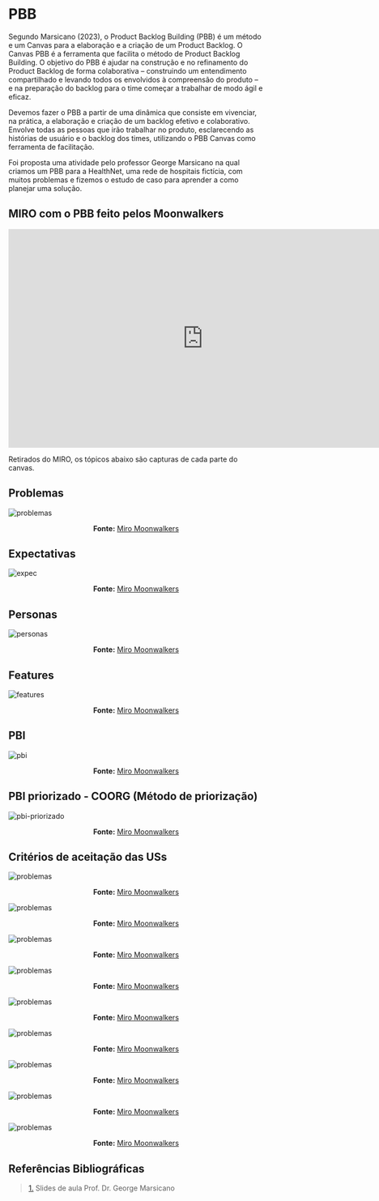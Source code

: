 # PBB 


Segundo Marsicano (2023), o Product Backlog Building (PBB) é um método e um Canvas para a elaboração e a criação de um Product Backlog. O Canvas PBB é a ferramenta
que facilita o método de Product Backlog Building. O objetivo do PBB é ajudar na construção e no refinamento do Product Backlog de forma
colaborativa – construindo um entendimento compartilhado e levando todos os envolvidos à compreensão do produto – e na preparação do backlog para o time começar a trabalhar de modo ágil e eficaz.

Devemos fazer o PBB a partir de uma dinâmica que consiste em vivenciar, na prática, a elaboração e criação de um backlog efetivo e colaborativo. Envolve todas as pessoas que irão trabalhar no produto, esclarecendo as histórias de usuário e o backlog dos times, utilizando o PBB Canvas como ferramenta de facilitação.

Foi proposta uma atividade pelo professor George Marsicano na qual criamos um PBB para a HealthNet, uma rede de hospitais fictícia, com muitos problemas e fizemos o estudo de caso para aprender a como planejar uma solução.

## **MIRO com o PBB feito pelos Moonwalkers**


<iframe width="768" height="432" src="https://miro.com/app/board/uXjVNWRzFnM=/" frameborder="0" scrolling="no" allow="fullscreen; clipboard-read; clipboard-write" allowfullscreen></iframe>


Retirados do MIRO, os tópicos abaixo são capturas de cada parte do canvas.

## Problemas
![problemas](../assets/images/PBB-problemas.png)
<center><b>Fonte:</b> <a href="https://miro.com/app/board/uXjVNWRzFnM=/ target="_blank">Miro Moonwalkers</a></center>

## Expectativas
![expec](../assets/images/PBB-Expectativas.png)
<center><b>Fonte:</b> <a href="https://miro.com/app/board/uXjVNWRzFnM=/ target="_blank">Miro Moonwalkers</a></center>

## Personas
![personas](../assets/images/PBB-Personas.png)
<center><b>Fonte:</b> <a href="https://miro.com/app/board/uXjVNWRzFnM=/ target="_blank">Miro Moonwalkers</a></center>

## Features
![features](../assets/images/PBB-Features.png)
<center><b>Fonte:</b> <a href="https://miro.com/app/board/uXjVNWRzFnM=/ target="_blank">Miro Moonwalkers</a></center>

## PBI
![pbi](../assets/images/PBB-Pbi.png)
<center><b>Fonte:</b> <a href="https://miro.com/app/board/uXjVNWRzFnM=/ target="_blank">Miro Moonwalkers</a></center>

## PBI priorizado - COORG (Método de priorização)
![pbi-priorizado](../assets/images/Pbi-priorizado.png)
<center><b>Fonte:</b> <a href="https://miro.com/app/board/uXjVNWRzFnM=/ target="_blank">Miro Moonwalkers</a></center>

## Critérios de aceitação das USs 

![problemas](../assets/images/ca1.png)
<center><b>Fonte:</b> <a href="https://miro.com/app/board/uXjVNWRzFnM=/ target="_blank">Miro Moonwalkers</a></center>

![problemas](../assets/images/ca2.png)
<center><b>Fonte:</b> <a href="https://miro.com/app/board/uXjVNWRzFnM=/ target="_blank">Miro Moonwalkers</a></center>

![problemas](../assets/images/ca3.png)
<center><b>Fonte:</b> <a href="https://miro.com/app/board/uXjVNWRzFnM=/ target="_blank">Miro Moonwalkers</a></center>

![problemas](../assets/images/ca4.png)
<center><b>Fonte:</b> <a href="https://miro.com/app/board/uXjVNWRzFnM=/ target="_blank">Miro Moonwalkers</a></center>

![problemas](../assets/images/ca5.png)
<center><b>Fonte:</b> <a href="https://miro.com/app/board/uXjVNWRzFnM=/ target="_blank">Miro Moonwalkers</a></center>

![problemas](../assets/images/ca6.png)
<center><b>Fonte:</b> <a href="https://miro.com/app/board/uXjVNWRzFnM=/ target="_blank">Miro Moonwalkers</a></center>

![problemas](../assets/images/ca7.png)
<center><b>Fonte:</b> <a href="https://miro.com/app/board/uXjVNWRzFnM=/ target="_blank">Miro Moonwalkers</a></center>

![problemas](../assets/images/ca8.png)
<center><b>Fonte:</b> <a href="https://miro.com/app/board/uXjVNWRzFnM=/ target="_blank">Miro Moonwalkers</a></center>

![problemas](../assets/images/ca9.png)
<center><b>Fonte:</b> <a href="https://miro.com/app/board/uXjVNWRzFnM=/ target="_blank">Miro Moonwalkers</a></center>


## Referências Bibliográficas

> <a id="l1" href="#anchor_1"> 1.</a> Slides de aula Prof. Dr. George Marsicano